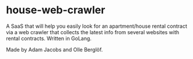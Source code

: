 # house-web-crawler
A SaaS that will help you easily look for an apartment/house rental contract via a web crawler that collects the latest info from several websites with rental contracts. Written in GoLang.

Made by Adam Jacobs and Olle Berglöf.
